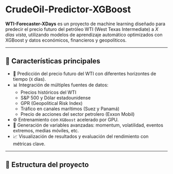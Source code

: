 # CrudeOil-Predictor-XGBoost

**WTI-Forecaster-XDays** es un proyecto de machine learning diseñado para predecir el precio futuro del petróleo WTI (West Texas Intermediate) a *X días vista*, utilizando modelos de aprendizaje automático optimizados con XGBoost y datos económicos, financieros y geopolíticos.

---

## 🚀 Características principales

- 🔮 Predicción del precio futuro del WTI con diferentes horizontes de tiempo (`X` días).
- 📊 Integración de múltiples fuentes de datos:
  - Precios históricos del WTI
  - S&P 500 y Dólar estadounidense
  - GPR (Geopolitical Risk Index)
  - Tráfico en canales marítimos (Suez y Panamá)
  - Precio de acciones del sector petrolero (Exxon Mobil)
- ⚙️ Entrenamiento con `XGBoost` acelerado por GPU.
- 🧠 Generación de variables avanzadas: momentum, volatilidad, eventos extremos, medias móviles, etc.
- 📈 Visualización de resultados y evaluación del rendimiento con métricas clave.

---

## 📁 Estructura del proyecto

